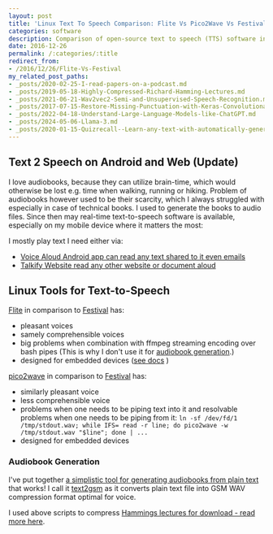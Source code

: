 ```yaml
---
layout: post
title: 'Linux Text To Speech Comparison: Flite Vs Pico2Wave Vs Festival'
categories: software
description: Comparison of open-source text to speech (TTS) software in terms of pleasantness, comprehensibility, and modularity.
date: 2016-12-26
permalink: /:categories/:title
redirect_from:
- /2016/12/26/Flite-Vs-Festival
my_related_post_paths:
- _posts/2020-02-25-I-read-papers-on-a-podcast.md
- _posts/2019-05-18-Highly-Compressed-Richard-Hamming-Lectures.md
- _posts/2021-06-21-Wav2vec2-Semi-and-Unsupervised-Speech-Recognition.md
- _posts/2017-07-15-Restore-Missing-Punctuation-with-Keras-Convolutional-Text-Punctuator.md
- _posts/2022-04-18-Understand-Large-Language-Models-like-ChatGPT.md
- _posts/2024-05-06-Llama-3.md
- _posts/2020-01-15-Quizrecall--Learn-any-text-with-automatically-generated-quiz.md
---
```






## Text 2 Speech on Android and Web (Update)

I love audiobooks, because they can utilize brain-time, which would otherwise be lost e.g. time when walking, running or hiking.
Problem of audiobooks however used to be their scarcity, which I always struggled with especially in case of technical books.
I used to generate the books to audio files.
Since then may real-time text-to-speech software is available, especially on my mobile device where it matters the most:

I mostly play text I need either via:
- [Voice Aloud Android app can read any text shared to it even emails](https://play.google.com/store/apps/details?id=com.hyperionics.avar&hl=en&gl=US)
- [Talkify Website read any other website or document aloud](https://talkify.net/web-reader-read-any-website-aloud)


## Linux Tools for Text-to-Speech

[Flite](http://www.festvox.org/flite/) in comparison to [Festival](http://www.festvox.org/festival/) has:

- pleasant voices
- samely comprehensible voices
- big problems when combination with ffmpeg streaming encoding over bash pipes (This is why I don't use it for [audiobook generation](#audio-book-generation).)
- designed for embedded devices ([see docs](http://www.festvox.org/flite/) )

[pico2wave](http://manpages.ubuntu.com/manpages/xenial/man1/pico2wave.1.html) in comparison to [Festival](http://www.festvox.org/festival/) has:

- similarly pleasant voice
- less comprehensible voice
- problems when one needs to be piping text into it and resolvable problems when one needs to be piping from it:
```ln -sf /dev/fd/1 /tmp/stdout.wav; while IFS= read -r line; do pico2wave -w /tmp/stdout.wav "$line"; done | ...```
- designed for embedded devices
 

### Audiobook Generation
I've put together [a simplistic tool for generating audiobooks from plain text](https://github.com/vackosar/text2gsm) that works!
I call it [text2gsm](https://github.com/vackosar/text2gsm) as it converts plain text file into GSM WAV compression format optimal for voice.

I used above scripts to compress [Hammings lectures for download - read more here](/software/Highly-Compressed-Richard-Hamming-Lectures).

